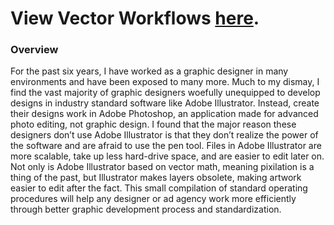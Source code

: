 # View Vector Workflows [here](https://github.ncsu.edu/aallis/Vector-Workflows/blob/master/Alexander_Allis_Vector_Workflow.pdf).

### Overview

For the past six years, I have worked as a graphic designer in many environments and have been exposed to many more. Much to my dismay, I find the vast majority of graphic designers woefully unequipped to develop designs in industry standard software like Adobe Illustrator. Instead, create their designs work in Adobe Photoshop, an application made for advanced photo editing, not graphic design. I found that the major reason these designers don’t use Adobe Illustrator is that they don’t realize the power of the software and are afraid to use the pen tool. 
Files in Adobe Illustrator are more scalable, take up less hard-drive space, and are easier to edit later on. Not only is Adobe Illustrator based on vector math, meaning pixilation is a thing of the past, but Illustrator makes layers obsolete, making artwork easier to edit after the fact. This small compilation of standard operating procedures will help any designer or ad agency work more efficiently through better graphic development process and standardization.
